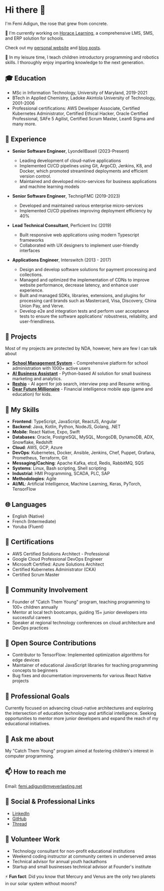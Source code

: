 # Hi there 👋

I'm Femi Adigun, the rose that grew from concrete.

🔭 I'm currently working on [Horace Learning](https://horacelearning.com/), a comprehensive LMS, SMS, and ERP solution for schools.

Check out my [personal website](https://www.femiadigun.com/me) and [blog posts](https://www.femiadigun.com/).

🌱 In my leisure time, I teach children introductory programming and robotics skills. I thoroughly enjoy imparting knowledge to the next generation.

## 🎓 Education

- MSc in Information Technology, University of Maryland, 2019-2021
- BTech in Applied Chemistry, Ladoke Akintola University of Technology, 2001-2006
- Professional certifications: AWS Developer Associate, Certified Kubernetes Administrator, Certified Ethical Hacker, Oracle Certified Professional, SAFe 5 Agilist, Certified Scrum Master, Lean6 Sigma and many more.

## 💼 Experience

- **Senior Software Engineer**, LyondellBasell (2023-Present)

  - Leading development of cloud-native applications
  - Implemented CI/CD pipelines using Git, ArgoCD, Jenkins, K8, and Docker, which promoted streamlined deployments and efficient version control.
  - Maintained and developed micro-services for business applications and machine learning models

- **Senior Software Engineer**, TechnipFMC (2019-2023)

  - Developed and maintained various enterprise micro-services
  - Implemented CI/CD pipelines improving deployment efficiency by 40%

- **Lead Technical Consultant**, Perficient Inc (2019)

  - Built responsive web applications using modern Typescript frameworks
  - Collaborated with UX designers to implement user-friendly interfaces

- **Applications Engineer**, Interswitch (2013 - 2017)
  - Design and develop software solutions for payment processing and collections.
  - Managed and optimized the implementation of CDNs to improve website performance, decrease
    latency, and enhance user experience.
  - Built and managed SDKs, libraries, extensions, and plugins for processing card brands such
    as Mastercard, Visa, Discovery, China Union Pay, and Verve.
  - Develop e2e and integration tests and perform user acceptance tests to ensure the software
    applications' robustness, reliability, and user-friendliness.

## 🚀 Projects

Most of my projects are protected by NDA, however, here are few I can talk about

- **[School Management System](https://horacelearning.com/)** - Comprehensive platform for school administration with 1000+ active users
- **[AI Business Assistant](https://reachai.online/)** - Python-based AI solution for small business marketing and analytics.
- **[Rexhio](https://rexhio.com/)** - AI agent for job search, interview prep and Resume writing.
- **[Dear Future Millionaire](https://github.com/babaphemy/dfmobile)** - Financial intelligence mobile app (game and education) for kids.

## 👯 My Skills

- **Frontend**: TypeScript, JavaScript, ReactJS, Angular
- **Backend**: Java, Kotlin, Python, NodeJS, Golang, .NET
- **Mobile**: React Native, Expo, Swift
- **Databases**: Oracle, PostgreSQL, MySQL, MongoDB, DynamoDB, ADX, Snowflake, Redshift
- **Cloud**: AWS, GCP, Azure
- **DevOps**: Kubernetes, Docker, Ansible, Jenkins, Chef, Puppet, Grafana, Prometheus, Terraform, Git
- **Messaging/Caching**: Apache Kafka, etcd, Redis, RabbitMQ, SQS
- **Systems**: Linux, Bash scripting, Shell scripting
- **Industrial**: HMI Programming, SCADA, PLC, SAP
- **Methodologies**: Agile
- **AI/ML**: Artificial Intelligence, Machine Learning, Keras, PyTorch, TensorFlow

## 🌐 Languages

- English (Native)
- French (Intermediate)
- Yoruba (Fluent)

## 📜 Certifications

- AWS Certified Solutions Architect - Professional
- Google Cloud Professional DevOps Engineer
- Microsoft Certified: Azure Solutions Architect
- Certified Kubernetes Administrator (CKA)
- Certified Scrum Master

## 🤝 Community Involvement

- Founder of "Catch Them Young" program, teaching programming to 100+ children annually
- Mentor at local tech bootcamps, guiding 15+ junior developers into successful careers
- Speaker at regional technology conferences on cloud architecture and DevOps practices

## 🌟 Open Source Contributions

- Contributor to TensorFlow: Implemented optimization algorithms for edge devices
- Maintainer of educational JavaScript libraries for teaching programming concepts to beginners
- Bug fixes and documentation improvements for various React Native projects

## 🚀 Professional Goals

Currently focused on advancing cloud-native architectures and exploring the intersection of education technology and artificial intelligence. Seeking opportunities to mentor more junior developers and expand the reach of my educational initiatives.

## 💬 Ask me about

My "Catch Them Young" program aimed at fostering children's interest in computer programming.

## 📫 How to reach me

Email: [femi.adigun@myeverlasting.net](mailto:femi.adigun@myeverlasting.net)

## 🔗 Social & Professional Links

- [LinkedIn](https://linkedin.com/in/femiadigun)
- [GitHub](https://github.com/babaphemy)
- [Thread](https://www.threads.net/babafemiadigun)

## 💖 Volunteer Work

- Technology consultant for non-profit educational institutions
- Weekend coding instructor at community centers in underserved areas
- Technical advisor for annual youth hackathons
- Startup and small businesses technical advisor at Founder's institute

⚡ **Fun fact**: Did you know that Mercury and Venus are the only two planets in our solar system without moons?
